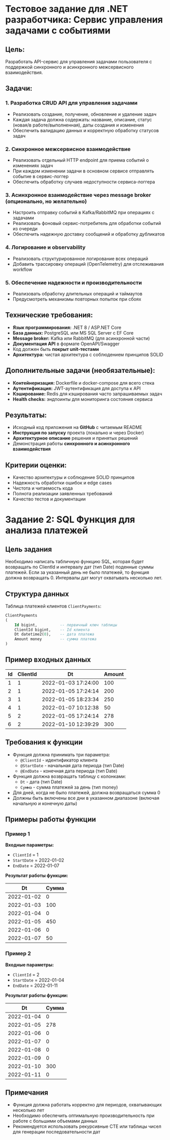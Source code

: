 # Тестовое задание для .NET разработчика: Сервис управления задачами с событиями

## Цель:
Разработать API-сервис для управления задачами пользователя с поддержкой синхронного и асинхронного межсервисного взаимодействия.

## Задачи:

### 1. **Разработка CRUD API для управления задачами**
   - Реализовать создание, получение, обновление и удаление задач
   - Каждая задача должна содержать: название, описание, статус (новая/в работе/выполненная), даты создания и изменения
   - Обеспечить валидацию данных и корректную обработку статусов задач

### 2. **Синхронное межсервисное взаимодействие**
   - Реализовать отдельный HTTP endpoint для приема событий о изменениях задач
   - При каждом изменении задачи в основном сервисе отправлять событие в сервис-логгер
   - Обеспечить обработку случаев недоступности сервиса-логгера

### 3. **Асинхронное взаимодействие через message broker** (опционально, но желательно)
   - Настроить отправку событий в Kafka/RabbitMQ при операциях с задачами
   - Реализовать фоновый сервис-потребитель для обработки событий из очереди
   - Обеспечить надежную доставку сообщений и обработку дубликатов

### 4. **Логирование и observability**
   - Реализовать структурированное логирование всех операций
   - Добавить трассировку операций (OpenTelemetry) для отслеживания workflow

### 5. **Обеспечение надежности и производительности**
   - Реализовать обработку длительных операций и таймаутов
   - Предусмотреть механизмы повторных попыток при сбоях

## Технические требования:
- **Язык программирования:** .NET 8 / ASP.NET Core
- **База данных:** PostgreSQL или MS SQL Server с EF Core
- **Message broker:** Kafka или RabbitMQ (для асинхронной части)
- **Документация API** в формате OpenAPI/Swagger
- Код должен быть **покрыт unit-тестами**
- **Архитектура:** чистая архитектура с соблюдением принципов SOLID

## Дополнительные задачи (необязательные):
- **Контейнеризация:** Dockerfile и docker-compose для всего стека
- **Аутентификация:** JWT-аутентификация для доступа к API
- **Кэширование:** Redis для кэширования часто запрашиваемых задач
- **Health checks:** эндпоинты для мониторинга состояния сервиса

## Результаты:
- Исходный код приложения на **GitHub** с читаемым README
- **Инструкция по запуску** проекта (локально и через Docker)
- **Архитектурное описание** решения и принятых решений
- Демонстрация работы **синхронного и асинхронного взаимодействия**

## Критерии оценки:
- Качество архитектуры и соблюдение SOLID принципов
- Надежность обработки ошибок и edge cases
- Чистота и читаемость кода
- Полнота реализации заявленных требований
- Качество тестов и документации


# Задание 2: SQL Функция для анализа платежей

## Цель задания
Необходимо написать табличную функцию SQL, которая будет возвращать по ClientId и интервалу дат (тип Date) поденные суммы платежей. Если за указанный день не было платежей, то функция должна возвращать 0. Интервалы дат могут охватывать несколько лет.

## Структура данных
Таблица платежей клиентов `ClientPayments`:

```sql
ClientPayments
(
    Id bigint,          -- первичный ключ таблицы
    ClientId bigint,    -- Id клиента
    Dt datetime2(0),    -- дата платежа
    Amount money        -- сумма платежа
)
```

## Пример входных данных

| Id | ClientId | Dt                  | Amount |
|----|----------|---------------------|--------|
| 1  | 1        | 2022-01-03 17:24:00 | 100    |
| 2  | 1        | 2022-01-05 17:24:14 | 200    |
| 3  | 1        | 2022-01-05 18:23:34 | 250    |
| 4  | 1        | 2022-01-07 10:12:38 | 50     |
| 5  | 2        | 2022-01-05 17:24:14 | 278    |
| 6  | 2        | 2022-01-10 12:39:29 | 300    |

## Требования к функции
- Функция должна принимать три параметра:
  - `@ClientId` - идентификатор клиента
  - `@StartDate` - начальная дата периода (тип Date)
  - `@EndDate` - конечная дата периода (тип Date)
- Функция должна возвращать таблицу с колонками:
  - `Dt` - дата (тип Date)
  - `Сумма` - сумма платежей за день (тип money)
- Для дней, когда не было платежей, должна возвращаться сумма 0
- Должны быть включены все дни в указанном диапазоне (включая начальную и конечную даты)

## Примеры работы функции

### Пример 1

**Входные параметры:**
- `ClientId` = 1
- `StartDate` = 2022-01-02
- `EndDate` = 2022-01-07

**Результат работы функции:**

| Dt         | Сумма |
|------------|-------|
| 2022-01-02 | 0     |
| 2022-01-03 | 100   |
| 2022-01-04 | 0     |
| 2022-01-05 | 450   |
| 2022-01-06 | 0     |
| 2022-01-07 | 50    |

### Пример 2

**Входные параметры:**
- `ClientId` = 2
- `StartDate` = 2022-01-04
- `EndDate` = 2022-01-11

**Результат работы функции:**

| Dt         | Сумма |
|------------|-------|
| 2022-01-04 | 0     |
| 2022-01-05 | 278   |
| 2022-01-06 | 0     |
| 2022-01-07 | 0     |
| 2022-01-08 | 0     |
| 2022-01-09 | 0     |
| 2022-01-10 | 300   |
| 2022-01-11 | 0     |

## Примечания
- Функция должна работать корректно для периодов, охватывающих несколько лет
- Необходимо обеспечить оптимальную производительность при работе с большими объемами данных
- Рекомендуется использовать рекурсивные CTE или таблицы чисел для генерации последовательности дат